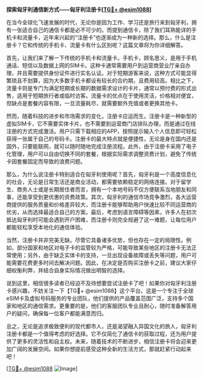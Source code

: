 **探索匈牙利通信新方式——匈牙利注册卡[[TG💪+ @esim1088](https://t.me/s/esim1088)]**

在当今全球化飞速发展的时代，无论你是因为工作、学习还是旅行来到匈牙利，拥有一张适合自己的通信卡都是必不可少的。而提到通信卡，除了我们耳熟能详的手机卡和流量卡，近年来兴起的“注册卡”也逐渐成为一种新的选择。那么，什么是注册卡？它和传统的手机卡、流量卡有什么区别呢？这篇文章将为你详细解答。

首先，让我们来了解一下传统的手机卡和流量卡。手机卡，顾名思义，是用于手机通话、短信以及数据上网的SIM卡。这种卡通常需要用户到运营商营业厅亲自办理，并且需要提供身份证件进行实名认证。对于短期游客来说，这种方式可能显得繁琐且不划算，因为大多数手机卡都设有较长的合约期，且费用较高。相比之下，流量卡则是专门为满足短期或长期的数据需求设计的卡片，通常以预付费的形式出售，适用于短期旅行者或临时访客。流量卡的优点在于使用灵活，价格相对便宜，但缺点是套餐内容有限，一旦流量耗尽，就需要额外充值或者更换其他卡。

然而，随着科技的进步和市场需求的变化，注册卡应运而生。注册卡是一种新型的虚拟SIM卡，它不需要实体卡片，也不需要到运营商门店排队办理，而是通过在线注册的方式完成激活。用户只需下载相应的APP，按照提示输入个人信息即可轻松获得一张属于自己的号码卡。注册卡的最大特点就是便捷性，无论是身在国内还是国外，只要能联网，就可以随时随地完成注册流程。此外，由于注册卡采用了电子化管理，用户可以自由切换不同的套餐，根据实际需求调整资费计划，避免了传统卡因套餐固定而导致的浪费问题。

那么，为什么说注册卡特别适合在匈牙利使用呢？首先，匈牙利是一个高度信息化的社会，无论是日常生活还是商业活动，都需要依赖稳定的网络连接。对于留学生、商务人士或是长期居住者而言，拥有一个本地号码不仅方便联系当地朋友和同事，还能享受到更优惠的资费政策。其次，匈牙利的通信市场竞争激烈，各大运营商提供的服务质量和价格差异较大，而注册卡能够帮助用户快速比较不同运营商的优劣，从而选择最适合自己的方案。最后，考虑到语言障碍等因素，许多人在初次抵达匈牙利时可能会遇到开户困难，而注册卡则完全规避了这一难题，让每位用户都能轻松享受本地化的通信体验。

当然，注册卡并非完美无缺。尽管它具备诸多优势，但也存在一定的局限性。例如，部分国家和地区对电子卡的监管较为严格，可能导致某些地区的注册卡无法正常使用；另外，由于缺乏实体卡的支持，一旦出现设备故障或丢失等问题，用户可能需要花费更多时间去解决问题。因此，在决定是否购买注册卡之前，建议大家仔细权衡利弊，并结合自身实际情况做出明智的选择。

说到这里，相信很多读者已经迫不及待想要尝试注册卡了吧！如果你对匈牙利注册卡感兴趣，不妨关注一下【TG💪+ @esim1088】这个平台。这是一个专注于全球eSIM卡及虚拟号码服务的专业团队，他们提供的产品覆盖范围广泛，支持多个国家和地区的通信需求。更重要的是，他们的客服团队专业且耐心，随时准备解答用户的疑问，确保每一位客户都能满意而归。

总之，无论是追求极致便利的现代都市人，还是渴望融入异国文化的旅人，匈牙利注册卡都是一个值得考虑的好选择。它不仅简化了通信卡的获取过程，还为用户提供了更多的灵活性和自主权。未来，随着技术的不断进步，相信注册卡将会迎来更加广阔的发展空间。如果你想提前感受这种全新的生活方式，那就赶紧行动起来吧！

[[TG💪+ @esim1088](https://t.me/s/esim1088) ![Image](https://i.postimg.cc/4NQfJmqS/Snipaste-2025-05-13-00-14-12.png)]